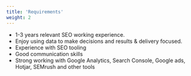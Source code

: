 ```yaml
---
title: 'Requirements'
weight: 2
---
```


- 1-3 years relevant SEO working experience.
- Enjoy using data to make decisions and results & delivery focused.
- Experience with SEO tooling 
- Good communication skills
- Strong working with Google Analytics, Search Console, Google ads, Hotjar, SEMrush and other tools